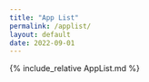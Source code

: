 ```yaml
---
title: "App List"
permalink: /applist/
layout: default
date: 2022-09-01
---
```


{% include_relative AppList.md %}
